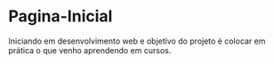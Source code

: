 # Pagina-Inicial
Iniciando em desenvolvimento web e objetivo do projeto é colocar em prática o que venho aprendendo em cursos.
